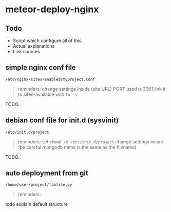 # meteor-deploy-nginx
## Todo
- Script which configure all of this
- Actual explanations
- Link sources

## simple nginx conf file
`/etc/nginx/sites-enabled/myproject.conf`
> reminders:
> change settings inside (site URL)
> PORT used is 3001
> link it to sites-available with `ln -s`

TODO..

## debian conf file for init.d (sysvinit)
`/etc/init.d/project`

> reminders:
> set `chmod +x /etc/init.d/project`
> change settings inside (be careful mongodb name is the same as the filename)

TODO..

## auto deployment from git
`/home/user/project/fabfile.py`

> reminders:

todo explain default structure
